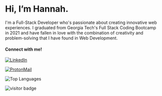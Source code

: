 # Hi, I’m Hannah.

I'm a Full-Stack Developer who's passionate about creating innovative web experiences. I graduated from Georgia Tech's Full Stack Coding Bootcamp in 2021 and have fallen in love with the combination of creativity and problem-solving that I have found in Web Development. 

#### Connect with me!
<!-- [![LinkedIn](https://img.shields.io/badge/LinkedIn-0077B5?style=for-the-badge&logo=linkedin&logoColor=white)(https://www.linkedin.com/in/hannahnmcdonald21/) -->
[<img alt="LinkedIn" src="https://img.shields.io/badge/LinkedIn-0077B5?style=for-the-badge&logo=linkedin&logoColor=white" />](https://www.linkedin.com/in/hannahnmcdonald21/)
<!-- [![Email](https://img.shields.io/badge/ProtonMail-8B89CC?style=for-the-badge&logo=protonmail&logoColor=white)("mailto: hannahcodes@protonmail.com) -->
[<img alt="ProtonMail" src="https://img.shields.io/badge/ProtonMail-8B89CC?style=for-the-badge&logo=protonmail&logoColor=white" />](mailto:hannahcodes@protonmail.com)

![Top Languages](https://github-readme-stats.vercel.app/api/top-langs/?username=hannahnmcdonald&layout=compact&theme=gotham&langs_count=7)
  
![visitor badge](https://visitor-badge.glitch.me/badge?page_id=hannahnmcdonald.visitor-badge&left_text=Hello%20Visitors)






